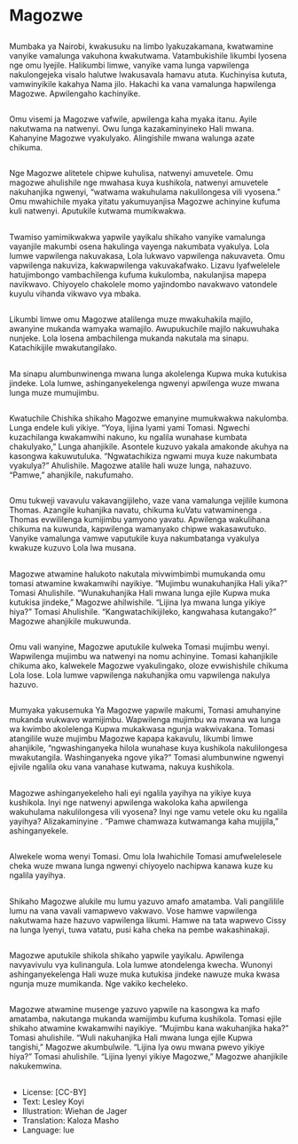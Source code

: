 # Magozwe

##
Mumbaka ya Nairobi, kwakusuku na limbo lyakuzakamana, kwatwamine vanyike vamalunga vakuhona kwakutwama. Vatambukishile likumbi lyosena nge omu lyejile. Halikumbi limwe, vanyike vama lunga vapwilenga nakulongejeka visalo halutwe lwakusavala hamavu atuta. Kuchinyisa kututa, vamwinyikile kakahya Nama jilo. Hakachi ka vana vamalunga hapwilenga Magozwe. Apwilengaho kachinyike.

##
Omu visemi ja Magozwe vafwile, apwilenga kaha myaka itanu. Ayile nakutwama na natwenyi. Owu lunga kazakaminyineko Hali mwana. Kahanyine Magozwe vyakulyako. Alingishile mwana walunga azate chikuma.

##
Nge Magozwe alitetele chipwe kuhulisa, natwenyi amuvetele. Omu magozwe ahulishile nge mwahasa kuya kushikola, natwenyi amuvetele nakuhanjika ngwenyi, “watwama wakuhulama nakulilongesa vili vyosena.” Omu mwahichile myaka yitatu yakumuyanjisa Magozwe achinyine kufuma kuli natwenyi. Aputukile kutwama mumikwakwa.

##
Twamiso yamimikwakwa yapwile yayikalu shikaho vanyike vamalunga vayanjile makumbi osena hakulinga vayenga nakumbata vyakulya. Lola lumwe vapwilenga nakuvakasa, Lola lukwavo vapwilenga nakuvaveta. Omu vapwilenga nakuviza, kakwapwilenga vakuvakafwako. Lizavu lyafwelelele hatujimbongo vambachilenga kufuma kukulomba, nakulanjisa mapepa navikwavo. Chiyoyelo chakolele momo yajindombo navakwavo vatondele kuyulu vihanda vikwavo vya mbaka.

##
Likumbi limwe omu Magozwe atalilenga muze mwakuhakila majilo, awanyine mukanda wamyaka wamajilo. Awupukuchile majilo nakuwuhaka nunjeke. Lola losena ambachilenga mukanda nakutala ma sinapu. Katachikijile mwakutangilako.

##
Ma sinapu alumbunwinenga mwana lunga akolelenga Kupwa muka kutukisa jindeke. Lola lumwe, ashinganyekelenga ngwenyi apwilenga wuze mwana lunga muze mumujimbu.

##
Kwatuchile Chishika shikaho Magozwe emanyine mumukwakwa nakulomba. Lunga endele kuli yikiye. “Yoya, lijina lyami yami Tomasi. Ngwechi kuzachilanga kwakamwihi nakuno, ku ngalila wunahase kumbata chakulyako,” Lunga ahanjikile. Asontele kuzuvo yakala amakonde akuhya na kasongwa kakuwutuluka. “Ngwatachikiza ngwami muya kuze nakumbata vyakulya?” Ahulishile. Magozwe atalile hali wuze lunga, nahazuvo. “Pamwe,” ahanjikile, nakufumaho.

##
Omu tukweji vavavulu vakavangijileho, vaze vana vamalunga vejilile kumona Thomas. Azangile kuhanjika navatu, chikuma kuVatu vatwaminenga . Thomas evwililenga kumijimbu yamyono yavatu. Apwilenga wakulihana chikuma na kuwunda, kapwilenga wamanyako chipwe wakasawutuko. Vanyike vamalunga vamwe vaputukile kuya nakumbatanga vyakulya kwakuze kuzuvo Lola lwa musana.

##
Magozwe atwamine halukoto nakutala mivwimbimbi mumukanda omu tomasi atwamine kwakamwihi nayikiye. “Mujimbu wunakuhanjika Hali yika?” Tomasi Ahulishile. “Wunakuhanjika Hali mwana lunga ejile Kupwa muka kutukisa jindeke,” Magozwe ahilwishile. “Lijina lya mwana lunga yikiye hiya?” Tomasi Ahulishile. “Kangwatachikijileko, kangwahasa kutangako?” Magozwe ahanjikile mukuwunda.

##
Omu vali wanyine, Magozwe aputukile kulweka Tomasi mujimbu wenyi. Wapwilenga mujimbu wa natwenyi na nomu achinyine. Tomasi kahanjikile chikuma ako, kalwekele Magozwe vyakulingako, oloze evwishishile chikuma Lola lose. Lola lumwe vapwilenga nakuhanjika omu vapwilenga nakulya hazuvo.

##
Mumyaka yakusemuka Ya Magozwe yapwile makumi, Tomasi amuhanyine mukanda wukwavo wamijimbu. Wapwilenga mujimbu wa mwana wa lunga wa kwimbo akolelenga Kupwa mukakwasa ngunja wakwivakana. Tomasi atangilile wuze mujimbu Magozwe kapapa kakavulu, likumbi limwe ahanjikile, “ngwashinganyeka hilola wunahase kuya kushikola nakulilongesa mwakutangila. Washinganyeka ngove yika?” Tomasi alumbunwine ngwenyi ejivile ngalila oku vana vanahase kutwama, nakuya kushikola.

##
Magozwe ashinganyekeleho hali eyi ngalila yayihya na yikiye kuya kushikola. Inyi nge natwenyi apwilenga wakoloka kaha apwilenga wakuhulama nakulilongesa vili vyosena? Inyi nge vamu vetele oku ku ngalila yayihya? Alizakaminyine . “Pamwe chamwaza kutwamanga kaha mujijila,” ashinganyekele.

##
Alwekele woma wenyi Tomasi. Omu lola lwahichile Tomasi amufwelelesele cheka wuze mwana lunga ngwenyi chiyoyelo nachipwa kanawa kuze ku ngalila yayihya.

##
Shikaho Magozwe alukile mu lumu yazuvo amafo amatamba. Vali pangililile lumu na vana vavali vamapwevo vakwavo. Vose hamwe vapwilenga nakutwama haze hazuvo vapwilenga likumi. Hamwe na tata wapwevo Cissy na lunga lyenyi, tuwa vatatu, pusi kaha cheka na pembe wakashinakaji.

##
Magozwe aputukile shikola shikaho yapwile yayikalu. Apwilenga navyavivulu vya kulinangula. Lola lumwe atondelenga kwecha. Wunonyi ashinganyekelenga Hali wuze muka kutukisa jindeke nawuze muka kwasa ngunja muze mumikanda. Nge vakiko kecheleko.

##
Magozwe atwamine musenge yazuvo yapwile na kasongwa ka mafo amatamba, nakutanga mukanda wamijimbu kufuma kushikola. Tomasi ejile shikaho atwamine kwakamwihi nayikiye. “Mujimbu kana wakuhanjika haka?” Tomasi ahulishile. “Wuli nakuhanjika Hali mwana lunga ejile Kupwa tangishi,” Magozwe akumbulwile. “Lijina lya owu mwana pwevo yikiye hiya?” Tomasi ahulishile. “Lijina lyenyi yikiye Magozwe,” Magozwe ahanjikile nakukemwina.

##
* License: [CC-BY]
* Text: Lesley Koyi
* Illustration: Wiehan de Jager
* Translation: Kaloza Masho
* Language: lue
